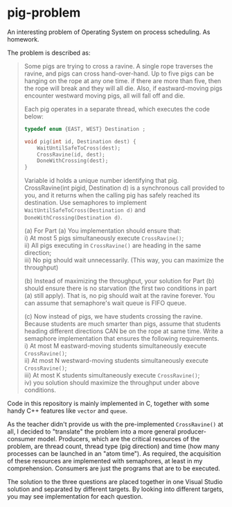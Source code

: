 # pig-problem
An interesting problem of Operating System on process scheduling. As homework.

The problem is described as:

> Some pigs are trying to cross a ravine. A single rope traverses the ravine, and pigs can cross hand-over-hand. Up to five pigs can be hanging on the rope at any one time. if there are more than five, then the rope will break and they will all die. Also, if eastward-moving pigs encounter westward moving pigs, all will fall off and die.  
> 
> Each pig operates in a separate thread, which executes the code below:
>
> ```C
> typedef enum {EAST, WEST} Destination ;
> 
> void pig(int id, Destination dest) {
>     WaitUntilSafeToCross(dest);
>     CrossRavine(id, dest);
>     DoneWithCrossing(dest);
> }
> ```
> 
> Variable id holds a unique number identifying that pig. CrossRavine(int pigid, Destination d) is a synchronous call provided to you, and it returns when the calling pig has safely reached its destination. Use semaphores to implement `WaitUntilSafeToCross(Destination d)` and `DoneWithCrossing(Destination d)`.
>
> (a) For Part (a) You implementation should ensure that:  
i) At most 5 pigs simultaneously execute `CrossRavine()`;  
ii) All pigs executing in `CrossRavine()` are heading in the same direction;  
iii) No pig should wait unnecessarily. (This way, you can maximize the throughput)
>
> (b) Instead of maximizing the throughput, your solution for Part (b) should ensure there is no starvation (the first two conditions in part (a) still apply). That is, no pig should wait at the ravine forever. You can assume that semaphore's wait queue is FIFO queue.
>
> \(c) Now instead of pigs, we have students crossing the ravine. Because students are much smarter than pigs, assume that students heading different directions CAN be on the rope at same time. Write a semaphore implementation that ensures the following requirements.  
> i) At most M eastward-moving students simultaneously execute `CrossRavine()`;  
> ii) At most N westward-moving students simultaneously execute `CrossRavine()`;  
> iii) At most K students simultaneously execute `CrossRavine()`;  
> iv) you solution should maximize the throughput under above conditions.

Code in this repository is mainly implemented in C, together with some handy C++ features like `vector` and `queue`.

As the teacher didn't provide us with the pre-implemented `CrossRavine()` at all, I decided to "translate" the problem into a more general producer-consumer model. Producers, which are the critical resources of the problem, are thread count, thread type (pig direction) and time (how many processes can be launched in an "atom time"). As required, the acquisition of these resources are implemented with semaphores, at least in my comprehension. Consumers are just the programs that are to be executed.

The solution to the three questions are placed together in one Visual Studio solution and separated by different targets. By looking into different targets, you may see implementation for each question.
